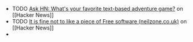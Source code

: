 - TODO [Ask HN: What's your favorite text-based adventure game?](https://news.ycombinator.com/item?id=41973744) on [[Hacker News]]
- TODO [It is fine not to like a piece of Free software (neilzone.co.uk)](https://news.ycombinator.com/item?id=41953165) on [[Hacker News]]
-